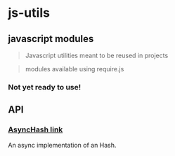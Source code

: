 
# js-utils
## javascript modules

> Javascript utilities meant to be reused in projects

> modules available using require.js 

### Not yet ready to use!

## API

### [AsyncHash link](blob/master/src/AsyncHash/index.js)
An async implementation of an Hash.